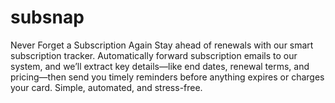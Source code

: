 # subsnap
 Never Forget a Subscription Again Stay ahead of renewals with our smart subscription tracker. Automatically forward subscription emails to our system, and we’ll extract key details—like end dates, renewal terms, and pricing—then send you timely reminders before anything expires or charges your card. Simple, automated, and stress-free.


